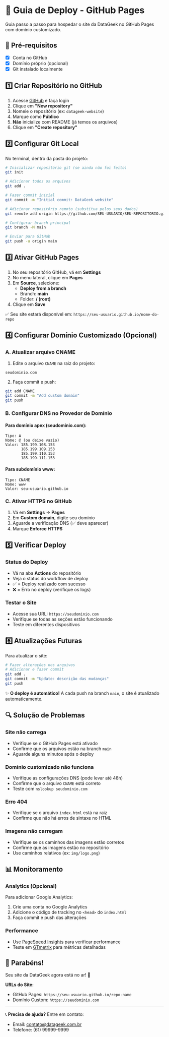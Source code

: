 # 🚀 Guia de Deploy - GitHub Pages

Guia passo a passo para hospedar o site da DataGeek no GitHub Pages com domínio customizado.

## 📅 Pré-requisitos

- [x] Conta no GitHub
- [x] Domínio próprio (opcional)
- [x] Git instalado localmente

## 1️⃣ Criar Repositório no GitHub

1. Acesse [GitHub](https://github.com) e faça login
2. Clique em **"New repository"**
3. Nomeie o repositório (ex: `datageek-website`)
4. Marque como **Público**
5. **Não** inicialize com README (já temos os arquivos)
6. Clique em **"Create repository"**

## 2️⃣ Configurar Git Local

No terminal, dentro da pasta do projeto:

```bash
# Inicializar repositório git (se ainda não foi feito)
git init

# Adicionar todos os arquivos
git add .

# Fazer commit inicial
git commit -m "Initial commit: DataGeek website"

# Adicionar repositório remoto (substitua pelos seus dados)
git remote add origin https://github.com/SEU-USUARIO/SEU-REPOSITORIO.git

# Configurar branch principal
git branch -M main

# Enviar para GitHub
git push -u origin main
```

## 3️⃣ Ativar GitHub Pages

1. No seu repositório GitHub, vá em **Settings**
2. No menu lateral, clique em **Pages**
3. Em **Source**, selecione:
   - **Deploy from a branch**
   - Branch: **main**
   - Folder: **/ (root)**
4. Clique em **Save**

✅ Seu site estará disponível em: `https://seu-usuario.github.io/nome-do-repo`

## 4️⃣ Configurar Domínio Customizado (Opcional)

### A. Atualizar arquivo CNAME

1. Edite o arquivo `CNAME` na raiz do projeto:
```
seudominio.com
```

2. Faça commit e push:
```bash
git add CNAME
git commit -m "Add custom domain"
git push
```

### B. Configurar DNS no Provedor de Domínio

#### Para domínio apex (seudominio.com):
```
Tipo: A
Nome: @ (ou deixe vazio)
Valor: 185.199.108.153
       185.199.109.153
       185.199.110.153
       185.199.111.153
```

#### Para subdomínio www:
```
Tipo: CNAME
Nome: www
Valor: seu-usuario.github.io
```

### C. Ativar HTTPS no GitHub

1. Vá em **Settings** → **Pages**
2. Em **Custom domain**, digite seu domínio
3. Aguarde a verificação DNS (✅ deve aparecer)
4. Marque **Enforce HTTPS**

## 5️⃣ Verificar Deploy

### Status do Deploy
- Vá na aba **Actions** do repositório
- Veja o status do workflow de deploy
- ✅ = Deploy realizado com sucesso
- ❌ = Erro no deploy (verifique os logs)

### Testar o Site
- Acesse sua URL: `https://seudominio.com`
- Verifique se todas as seções estão funcionando
- Teste em diferentes dispositivos

## 6️⃣ Atualizações Futuras

Para atualizar o site:

```bash
# Fazer alterações nos arquivos
# Adicionar e fazer commit
git add .
git commit -m "Update: descrição das mudanças"
git push
```

✨ **O deploy é automático!** A cada push na branch `main`, o site é atualizado automaticamente.

## 🔍 Solução de Problemas

### Site não carrega
- Verifique se o GitHub Pages está ativado
- Confirme que os arquivos estão na branch `main`
- Aguarde alguns minutos após o deploy

### Domínio customizado não funciona
- Verifique as configurações DNS (pode levar até 48h)
- Confirme que o arquivo `CNAME` está correto
- Teste com `nslookup seudominio.com`

### Erro 404
- Verifique se o arquivo `index.html` está na raiz
- Confirme que não há erros de sintaxe no HTML

### Imagens não carregam
- Verifique se os caminhos das imagens estão corretos
- Confirme que as imagens estão no repositório
- Use caminhos relativos (ex: `img/logo.png`)

## 📊 Monitoramento

### Analytics (Opcional)
Para adicionar Google Analytics:

1. Crie uma conta no Google Analytics
2. Adicione o código de tracking no `<head>` do `index.html`
3. Faça commit e push das alterações

### Performance
- Use [PageSpeed Insights](https://pagespeed.web.dev/) para verificar performance
- Teste em [GTmetrix](https://gtmetrix.com/) para métricas detalhadas

## 🎉 Parabéns!

Seu site da DataGeek agora está no ar! 🚀

**URLs do Site:**
- GitHub Pages: `https://seu-usuario.github.io/repo-name`
- Domínio Custom: `https://seudominio.com`

---

📞 **Precisa de ajuda?** Entre em contato:
- Email: contato@datageek.com.br
- Telefone: (61) 99999-9999